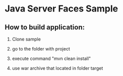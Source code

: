 # Java Server Faces Sample

## How to build application:

1) Clone sample

2) go to the folder with project

3) execute command "mvn clean install"

4) use war archive that located in folder target